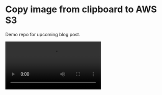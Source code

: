 # Copy image from clipboard to AWS S3

Demo repo for upcoming blog post.

<video src="https://user-images.githubusercontent.com/387927/183132296-01916e5b-7f34-4046-8b28-e8d7061cb488.mp4" controls="controls" style="max-width: 1178px;"></video>
